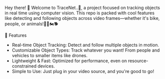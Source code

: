 Hey there! 👋 Welcome to TraceNet..🤖, a project focused on tracking objects in real time using computer vision.
This repo is packed with cool features like detecting and following objects across video frames—whether it's bike, people, or animals!🧑🏼🏍️🐕

🚀 Features
* Real-time Object Tracking: Detect and follow multiple objects in motion.
* Customizable Object Types: Track whatever you want! From people and vehicles to smaller items like drones.
* Lightweight & Fast: Optimized for performance, even on resource-constrained devices.
* Simple to Use: Just plug in your video source, and you're good to go!

